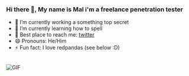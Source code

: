 ### Hi there 👋, My name is Mal i'm a freelance penetration tester 

- 🔭 I’m currently working a something top secret
- 🌱 I’m currently learning how to spell
- 💬 Best place to reach me: [twitter](https://twitter.com/malwaremonster)
- 😄 Pronouns: He/Him
- ⚡ Fun fact: I love redpandas (see below :D)
<br />
<img alt="GIF" src="https://64.media.tumblr.com/b9de3321980c23471e1eed54059f012b/tumblr_nk38kg91Hc1ruw1vso2_400.gifv" />
